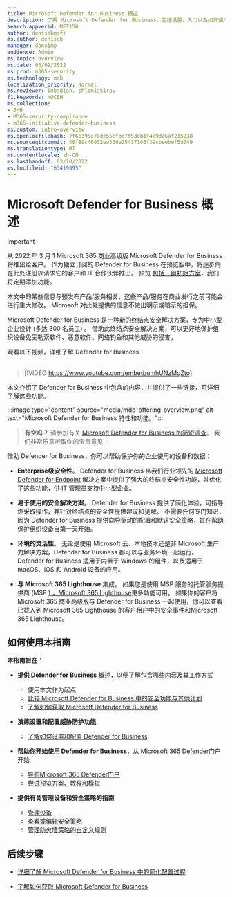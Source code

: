 ```yaml
---
title: Microsoft Defender for Business 概述
description: 了解 Microsoft Defender for Business，包括设置、入门以及如何使用服务
search.appverid: MET150
author: denisebmsft
ms.author: deniseb
manager: dansimp
audience: Admin
ms.topic: overview
ms.date: 03/09/2022
ms.prod: m365-security
ms.technology: mdb
localization_priority: Normal
ms.reviewer: inbadian, shlomiakirav
f1.keywords: NOCSH
ms.collection:
- SMB
- M365-security-compliance
- m365-initiative-defender-business
ms.custom: intro-overview
ms.openlocfilehash: 7f6e395c7ade55cfbc7f53db1f4e93e6af215238
ms.sourcegitcommit: 40f89c46032ea33de25417106f39cbeebef5a049
ms.translationtype: MT
ms.contentlocale: zh-CN
ms.lasthandoff: 03/10/2022
ms.locfileid: "63419095"
---
```

# <a name="overview-of-microsoft-defender-for-business"></a>Microsoft Defender for Business 概述

> [!IMPORTANT]
> 从 2022 年 3 月 1 Microsoft 365 商业高级版 Microsoft Defender for Business 将推出给客户。 作为独立订阅的 Defender for Business 在预览版中，将逐步向在此处注册以请求它的客户和 IT 合作伙伴[](https://aka.ms/mdb-preview)推出。 预览 [包括一组初始方案](mdb-tutorials.md#try-these-preview-scenarios)，我们将定期添加功能。
> 
> 本文中的某些信息与预发布产品/服务相关，这些产品/服务在商业发行之前可能会进行重大修改。 Microsoft 对此处提供的信息不做出明示或暗示的担保。 

Microsoft Defender for Business 是一种新的终结点安全解决方案，专为中小型企业设计 (多达 300 名员工) 。 借助此终结点安全解决方案，可以更好地保护组织设备免受勒索软件、恶意软件、网络钓鱼和其他威胁的侵害。 

观看以下视频，详细了解 Defender for Business： <br/><br/>

> [!VIDEO https://www.youtube.com/embed/umhUNzMqZto]

本文介绍了 Defender for Business 中包含的内容，并提供了一些链接，可详细了解这些功能。

:::image type="content" source="media/mdb-offering-overview.png" alt-text="Microsoft Defender for Business 特性和功能。":::

>
> **有空吗？**
> 请参加有关 <a href="https://microsoft.qualtrics.com/jfe/form/SV_0JPjTPHGEWTQr4y" target="_blank">Microsoft Defender for Business 的简短调查</a>。 我们非常乐意听取你的宝贵意见！
>

借助 Defender for Business，你可以帮助保护你的企业使用的设备和数据：

- **Enterprise级安全性**。 Defender for Business 从我们行业领先的 [Microsoft Defender for Endpoint](../defender-endpoint/microsoft-defender-endpoint.md) 解决方案中提供了强大的终结点安全性功能，并优化了这些功能，供 IT 管理员支持中小型企业。

- **易于使用的安全解决方案**。 Defender for Business 提供了简化体验，可指导你采取操作，并针对终结点的安全性提供建议和见解。 不需要任何专门知识，因为 Defender for Business 提供向导驱动的配置和默认安全策略，旨在帮助保护组织设备自第一天开始。

- **环境的灵活性**。 无论是使用 Microsoft 云、本地技术还是非 Microsoft 生产力解决方案，Defender for Business 都可以与业务环境一起运行。 Defender for Business 适用于内置于 Windows 的组件，以及适用于 macOS、iOS 和 Android 设备的应用。

- **与 Microsoft 365 Lighthouse** 集成。 如果您是使用 MSP 服务的托管服务提供商 (MSP [) ，Microsoft 365 Lighthouse](../../lighthouse/m365-lighthouse-overview.md)更多功能可用。 如果你的客户将 Microsoft 365 商业高级版与 Defender for Business 一起使用，你可以查看已载入到 Microsoft 365 Lighthouse 的客户租户中的安全事件和Microsoft 365 Lighthouse。

## <a name="how-to-use-this-guide"></a>如何使用本指南

**本指南旨在**：

- **提供 Defender for Business** 概述，以便了解包含哪些内容及其工作方式
   - 使用本文作为起点
   - [比较 Microsoft Defender for Business 中的安全功能与其他计划](compare-mdb-m365-plans.md) 
   - [了解如何获取 Microsoft Defender for Business](get-defender-business.md)

- **演练设置和配置威胁防护功能** 
   - [了解如何设置和配置 Defender for Business](mdb-setup-configuration.md)

- **帮助你开始使用 Defender for Business**，从 Microsoft 365 Defender门户开始 
   - [导航Microsoft 365 Defender门户](mdb-get-started.md)
   - [尝试预览方案、教程和模拟](mdb-tutorials.md)

- **提供有关管理设备和安全策略的指南**
   - [管理设备](mdb-manage-devices.md)
   - [查看或编辑安全策略](mdb-view-edit-policies.md)
   - [管理防火墙策略的自定义规则](mdb-custom-rules-firewall.md)  

## <a name="next-steps"></a>后续步骤

- [详细了解 Microsoft Defender for Business 中的简化配置过程](mdb-simplified-configuration.md)

- [了解如何获取 Microsoft Defender for Business](get-defender-business.md)